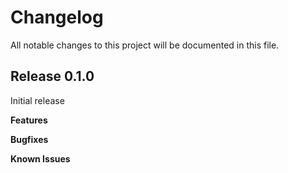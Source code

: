# Changelog

All notable changes to this project will be documented in this file.

## Release 0.1.0

Initial release

**Features**

**Bugfixes**

**Known Issues**
